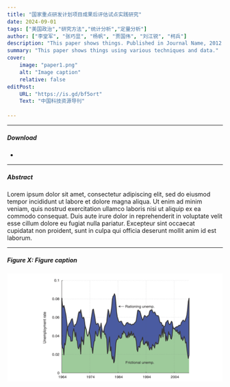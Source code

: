 ```yaml
---
title: "国家重点研发计划项目成果后评估试点实践研究" 
date: 2024-09-01
tags: ["美国政治","研究方法","统计分析","定量分析"]
author: ["李堂军", "张巧显", "杨帆", "贾国伟", "刘江锐", "柯兵"]
description: "This paper shows things. Published in Journal Name, 2012." 
summary: "This paper shows things using various techniques and data." 
cover:
    image: "paper1.png"
    alt: "Image caption"
    relative: false
editPost:
    URL: "https://is.gd/bf5ort"
    Text: "中国科技资源导刊"

---
```


---

##### Download

+ 

---

##### Abstract

Lorem ipsum dolor sit amet, consectetur adipiscing elit, sed do eiusmod tempor incididunt ut labore et dolore magna aliqua. Ut enim ad minim veniam, quis nostrud exercitation ullamco laboris nisi ut aliquip ex ea commodo consequat. Duis aute irure dolor in reprehenderit in voluptate velit esse cillum dolore eu fugiat nulla pariatur. Excepteur sint occaecat cupidatat non proident, sunt in culpa qui officia deserunt mollit anim id est laborum.

---

##### Figure X: Figure caption

![](paper1.png)

